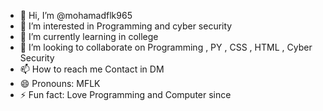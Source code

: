 - 👋 Hi, I’m @mohamadflk965
- 👀 I’m interested in Programming and cyber security
- 🌱 I’m currently learning in college 
- 💞️ I’m looking to collaborate on Programming , PY , CSS , HTML , Cyber Security
- 📫 How to reach me Contact in DM
- 😄 Pronouns: MFLK
- ⚡ Fun fact: Love Programming and Computer since 

<!---
mohamadflk965/mohamadflk965 is a ✨ special ✨ repository because its `README.md` (this file) appears on your GitHub profile.
You can click the Preview link to take a look at your changes.
--->
